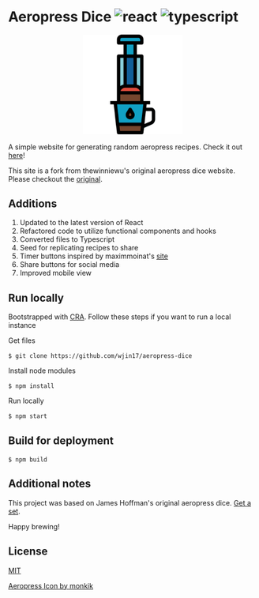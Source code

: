 # Aeropress Dice ![react](https://img.shields.io/badge/React-%5E17.0.1-blue) ![typescript](https://img.shields.io/badge/Typescript-%5E4.1.3-blue)

<p align="center">
<img alt="Aeropress" src="https://raw.githubusercontent.com/wjin17/aeropress-dice/bdc626408e634afdb61b239aaf29ae194cf941d7/src/static/images/aeropress.svg" width="40%" />
</p>

A simple website for generating random aeropress recipes. Check it out [here](https://wjin17.github.io/aeropress-dice/?seed=thanks+for+visiting%21)!

This site is a fork from thewinniewu's original aeropress dice website. Please checkout the [original](https://thewinniewu.github.io/aeropress-dice/).

## Additions

1. Updated to the latest version of React
2. Refactored code to utilize functional components and hooks
3. Converted files to Typescript
4. Seed for replicating recipes to share
5. Timer buttons inspired by maximmoinat's [site](https://maximmoinat.github.io/aeropress-dice/)
6. Share buttons for social media
7. Improved mobile view

## Run locally

Bootstrapped with [CRA](https://github.com/facebookincubator/create-react-app). Follow these steps if you want to run a local instance

Get files

```
$ git clone https://github.com/wjin17/aeropress-dice
```

Install node modules

```
$ npm install
```

Run locally

```
$ npm start
```

## Build for deployment

```
$ npm build
```

## Additional notes

This project was based on James Hoffman's original aeropress dice. [Get a set](https://aero.press/products/brew-recipe-dice).

Happy brewing!

## License

[MIT](https://github.com/wjin17/aeropress-dice/blob/master/LICENSE)

[Aeropress Icon by monkik](https://www.flaticon.com/authors/monkik)
